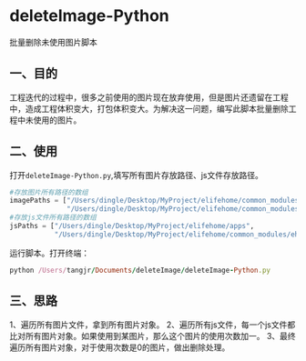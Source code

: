 # deleteImage-Python
批量删除未使用图片脚本

## 一、目的
工程迭代的过程中，很多之前使用的图片现在放弃使用，但是图片还遗留在工程中，造成工程体积变大，打包体积变大。为解决这一问题，编写此脚本批量删除工程中未使用的图片。

## 二、使用
打开`deleteImage-Python.py`,填写所有图片存放路径、js文件存放路径。
``` python
#存放图片所有路径的数组
imagePaths = ["/Users/dingle/Desktop/MyProject/elifehome/common_modules/image",
              "/Users/dingle/Desktop/MyProject/elifehome/common_modules/image-new"]
#存放js文件所有路径的数组
jsPaths = ["/Users/dingle/Desktop/MyProject/elifehome/apps",
           "/Users/dingle/Desktop/MyProject/elifehome/common_modules/ehomekit"]
```

运行脚本。打开终端：
``` ruby
python /Users/tangjr/Documents/deleteImage/deleteImage-Python.py
```

## 三、思路
1、遍历所有图片文件，拿到所有图片对象。
2、遍历所有js文件，每一个js文件都比对所有图片对象。如果使用到某图片，那么这个图片的使用次数加一。
3、最终遍历所有图片对象，对于使用次数是0的图片，做出删除处理。


